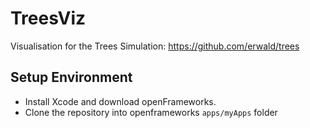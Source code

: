 # TreesViz

Visualisation for the Trees Simulation: https://github.com/erwald/trees

## Setup Environment

* Install Xcode and download openFrameworks.
* Clone the repository into openframeworks `apps/myApps` folder

